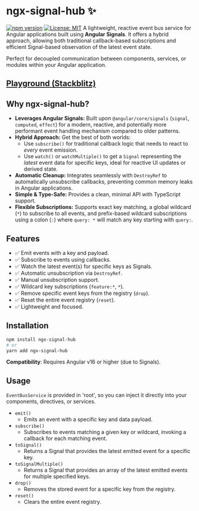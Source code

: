 # ngx-signal-hub ✨

[![npm version](https://badge.fury.io/js/ngx-signal-hub.svg)](https://badge.fury.io/js/ngx-signal-hub)
[![License: MIT](https://img.shields.io/badge/License-MIT-yellow.svg)](https://opensource.org/licenses/MIT)
A lightweight, reactive event bus service for Angular applications built using **Angular Signals**. It offers a hybrid approach, allowing both traditional callback-based subscriptions and efficient Signal-based observation of the latest event state.

Perfect for decoupled communication between components, services, or modules within your Angular application.


## [Playground (Stackblitz)](https://stackblitz.com/edit/ngx-signal-hub)


## Why ngx-signal-hub?

* **Leverages Angular Signals:** Built upon `@angular/core/signals` (`signal`, `computed`, `effect`) for a modern, reactive, and potentially more performant event handling mechanism compared to older patterns.
* **Hybrid Approach:** Get the best of both worlds:
    * Use `subscribe()` for traditional callback logic that needs to react to *every* event emission.
    * Use `watch()` or `watchMultiple()` to get a `Signal` representing the *latest* event data for specific keys, ideal for reactive UI updates or derived state.
* **Automatic Cleanup:** Integrates seamlessly with `DestroyRef` to automatically unsubscribe callbacks, preventing common memory leaks in Angular applications.
* **Simple & Type-Safe:** Provides a clean, minimal API with TypeScript support.
* **Flexible Subscriptions:** Supports exact key matching, a global wildcard (`*`) to subscribe to all events, and prefix-based wildcard subscriptions using a colon (`:`) where `query: *` will match any key starting with `query:`.

## Features

* ✅ Emit events with a key and payload.
* ✅ Subscribe to events using callbacks.
* ✅ Watch the latest event(s) for specific keys as Signals.
* ✅ Automatic unsubscription via `DestroyRef`.
* ✅ Manual unsubscription support.
* ✅ Wildcard key subscriptions (`feature:*`, `*`).
* ✅ Remove specific event keys from the registry (`drop`).
* ✅ Reset the entire event registry (`reset`).
* ✅ Lightweight and focused.

## Installation

```bash
npm install ngx-signal-hub
# or
yarn add ngx-signal-hub
```

**Compatibility**: Requires Angular v16 or higher (due to Signals).

## Usage
`EventBusService` is provided in 'root', so you can inject it directly into your components, directives, or services.

- `emit()`
  - Emits an event with a specific key and data payload.
- `subscribe()`
   - Subscribes to events matching a given key or wildcard, invoking a callback for each matching event.
- `toSignal()`
   - Returns a Signal that provides the latest emitted event for a specific key.
- `toSignalMultiple()`
   - Returns a Signal that provides an array of the latest emitted events for multiple specified keys.
- `drop()`
   - Removes the stored event for a specific key from the registry.
- `reset()`
   - Clears the entire event registry.

